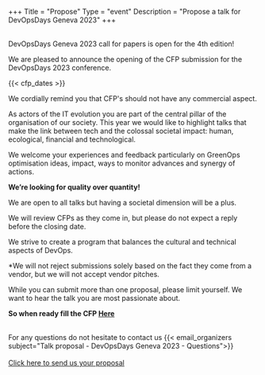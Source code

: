 +++
Title = "Propose"
Type = "event"
Description = "Propose a talk for DevOpsDays Geneva 2023"
+++
<br>
<br>

DevOpsDays Geneva 2023 call for papers is open for the 4th edition!

We are pleased to announce the opening of the CFP submission for the DevOpsDays 2023 conference.

{{< cfp_dates >}}
<br>

We cordially remind you that CFP's should not have any commercial aspect.


As actors of the IT evolution you are part of the central pillar of the organisation of our society. This year we would like to highlight talks that make the link between tech and the colossal societal impact: human, ecological, financial and technological.

We welcome your experiences and feedback particularly on GreenOps optimisation ideas, impact, ways to monitor advances and synergy of actions.


<strong>We’re looking for quality over quantity!</strong>

We are open to all talks but having a societal dimension will be a plus.

We will review CFPs as they come in, but please do not expect a reply before the closing date.

We strive to create a program that balances the cultural and technical aspects of DevOps.

*We will not reject submissions solely based on the fact they come from a vendor, but we will not accept vendor pitches.

While you can submit more than one proposal, please limit yourself. We want to hear the talk you are most passionate about.

<strong>So when ready fill the CFP <a href='https://forms.clickup.com/36866802/f/1352qj-2567/3GA53QEVNSV3VY94EZ' target='_blank'>Here</a></strong>

<br>
For any questions do not hesitate to contact us  {{< email_organizers subject="Talk proposal - DevOpsDays Geneva 2023 - Questions">}}
<br>
<br>
<div class="row">
    <div class="col text-center">
        <a class="btn btn-primary btn-default" href='https://forms.clickup.com/36866802/f/1352qj-2567/3GA53QEVNSV3VY94EZ' target='_blank'>Click here to send us your proposal</a>
    </div>
</div>